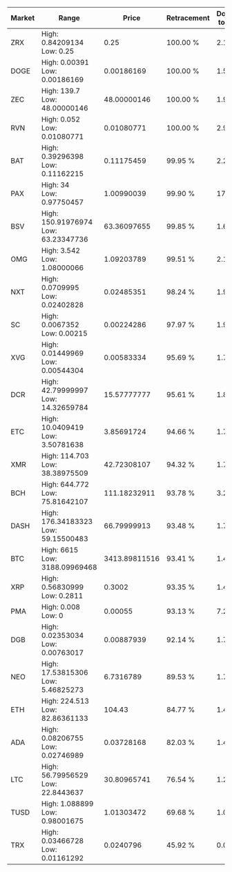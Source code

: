 | Market | Range | Price| Retracement | Doubles to 50% |
| --- | --- | --- | --- | --- |
| ZRX | High: 0.84209134<br />Low: 0.25 | 0.25 | 100.00 % | 2.18 |
| DOGE | High: 0.00391<br />Low: 0.00186169 | 0.00186169 | 100.00 % | 1.55 |
| ZEC | High: 139.7<br />Low: 48.00000146 | 48.00000146 | 100.00 % | 1.96 |
| RVN | High: 0.052<br />Low: 0.01080771 | 0.01080771 | 100.00 % | 2.91 |
| BAT | High: 0.39296398<br />Low: 0.11162215 | 0.11175459 | 99.95 % | 2.26 |
| PAX | High: 34<br />Low: 0.97750457 | 1.00990039 | 99.90 % | 17.32 |
| BSV | High: 150.91976974<br />Low: 63.23347736 | 63.36097655 | 99.85 % | 1.69 |
| OMG | High: 3.542<br />Low: 1.08000066 | 1.09203789 | 99.51 % | 2.12 |
| NXT | High: 0.0709995<br />Low: 0.02402828 | 0.02485351 | 98.24 % | 1.91 |
| SC | High: 0.0067352<br />Low: 0.00215 | 0.00224286 | 97.97 % | 1.98 |
| XVG | High: 0.01449969<br />Low: 0.00544304 | 0.00583334 | 95.69 % | 1.71 |
| DCR | High: 42.79999997<br />Low: 14.32659784 | 15.57777777 | 95.61 % | 1.83 |
| ETC | High: 10.0409419<br />Low: 3.50781638 | 3.85691724 | 94.66 % | 1.76 |
| XMR | High: 114.703<br />Low: 38.38975509 | 42.72308107 | 94.32 % | 1.79 |
| BCH | High: 644.772<br />Low: 75.81642107 | 111.18232911 | 93.78 % | 3.24 |
| DASH | High: 176.34183323<br />Low: 59.15500483 | 66.79999913 | 93.48 % | 1.76 |
| BTC | High: 6615<br />Low: 3188.09969468 | 3413.89811516 | 93.41 % | 1.44 |
| XRP | High: 0.56830999<br />Low: 0.2811 | 0.3002 | 93.35 % | 1.41 |
| PMA | High: 0.008<br />Low: 0 | 0.00055 | 93.13 % | 7.27 |
| DGB | High: 0.02353034<br />Low: 0.00763017 | 0.00887939 | 92.14 % | 1.75 |
| NEO | High: 17.53815306<br />Low: 5.46825273 | 6.7316789 | 89.53 % | 1.71 |
| ETH | High: 224.513<br />Low: 82.86361133 | 104.43 | 84.77 % | 1.47 |
| ADA | High: 0.08206755<br />Low: 0.02746989 | 0.03728168 | 82.03 % | 1.47 |
| LTC | High: 56.79956529<br />Low: 22.8443637 | 30.80965741 | 76.54 % | 1.29 |
| TUSD | High: 1.088899<br />Low: 0.98001675 | 1.01303472 | 69.68 % | 1.02 |
| TRX | High: 0.03466728<br />Low: 0.01161292 | 0.0240796 | 45.92 % | 0.00 |
